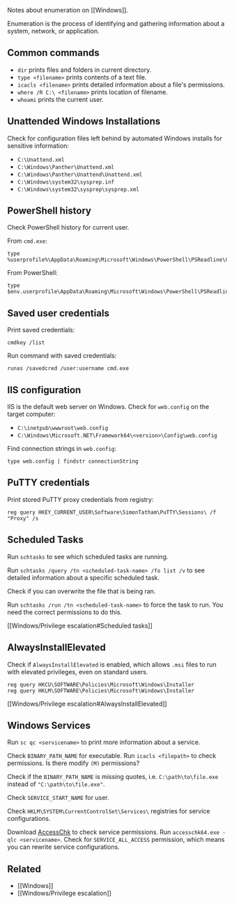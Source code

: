 Notes about enumeration on [[Windows]].

Enumeration is the process of identifying and gathering information about a system, network, or application.

## Common commands

- `dir` prints files and folders in current directory.
- `type <filename>` prints contents of a text file.
- `icacls <filename>` prints detailed information about a file's permissions.
- `where /R C:\ <filename>` prints location of filename.
- `whoami` prints the current user.

## Unattended Windows Installations

Check for configuration files left behind by automated Windows installs for sensitive information:

- `C:\Unattend.xml`
- `C:\Windows\Panther\Unattend.xml`
- `C:\Windows\Panther\Unattend\Unattend.xml`
- `C:\Windows\system32\sysprep.inf`
- `C:\Windows\system32\sysprep\sysprep.xml`

## PowerShell history

Check PowerShell history for current user.

From `cmd.exe`:

```
type %userprofile%\AppData\Roaming\Microsoft\Windows\PowerShell\PSReadline\ConsoleHost_history.txt
```

From PowerShell:

```
type $env.userprofile\AppData\Roaming\Microsoft\Windows\PowerShell\PSReadline\ConsoleHost_history.txt
```

## Saved user credentials

Print saved credentials:

```
cmdkey /list
```

Run command with saved credentials:

```
runas /savedcred /user:username cmd.exe
```

## IIS configuration

IIS is the default web server on Windows. Check for `web.config` on the target computer:

- `C:\inetpub\wwwroot\web.config`
- `C:\Windows\Microsoft.NET\Framework64\<version>\Config\web.config`

Find connection strings in `web.config`:

```
type web.config | findstr connectionString 
```

## PuTTY credentials

Print stored PuTTY proxy credentials from registry:

```
reg query HKEY_CURRENT_USER\Software\SimonTatham\PuTTY\Sessions\ /f "Proxy" /s
```

## Scheduled Tasks

Run `schtasks` to see which scheduled tasks are running.

Run `schtasks /query /tn <scheduled-task-name> /fo list /v` to see detailed information about a specific scheduled task.

Check if you can overwrite the file that is being ran.

Run `schtasks /run /tn <scheduled-task-name>` to force the task to run. You need the correct permissions to do this.

[[Windows/Privilege escalation#Scheduled tasks]]

## AlwaysInstallElevated

Check if `AlwaysInstallElevated` is enabled, which allows `.msi` files to run with elevated privileges, even on standard users.

```
reg query HKCU\SOFTWARE\Policies\Microsoft\Windows\Installer
reg query HKLM\SOFTWARE\Policies\Microsoft\Windows\Installer
```

[[Windows/Privilege escalation#AlwaysInstallElevated]]

## Windows Services

Run `sc qc <servicename>` to print more information about a service.

Check `BINARY_PATH_NAME` for executable. Run `icacls <filepath>` to check permissions. Is there modify `(M)` permissions?

Check if the `BINARY_PATH_NAME` is missing quotes, i.e. `C:\path\to\file.exe` instead of `"C:\path\to\file.exe"`.

Check `SERVICE_START_NAME` for user.

Check `HKLM\SYSTEM\CurrentControlSet\Services\` registries for service configurations.

Download [AccessChk](https://learn.microsoft.com/en-us/sysinternals/downloads/accesschk) to check service permissions. Run `accesschk64.exe -qlc <servicename>`. Check for `SERVICE_ALL_ACCESS` permission, which means you can rewrite service configurations.

## Related

- [[Windows]]
- [[Windows/Privilege escalation]]
